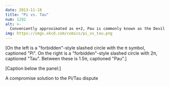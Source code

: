 ```yaml
---
date: 2013-11-18
title: "Pi vs. Tau"
num: 1292
alt: >-
  Conveniently approximated as e+2, Pau is commonly known as the Devil's Ratio (because in the octal expansion, '666' appears four times in the first 200 digits while no other run of 3+ digits appears more than once.)
img: https://imgs.xkcd.com/comics/pi_vs_tau.png
---
```

[On the left is a "forbidden"-style slashed circle with the π symbol, captioned "Pi". On the right is a "forbidden"-style slashed circle with 2π, captioned "Tau". Between these is 1.5π, captioned "Pau".]

[Caption below the panel:]

A compromise solution to the Pi/Tau dispute